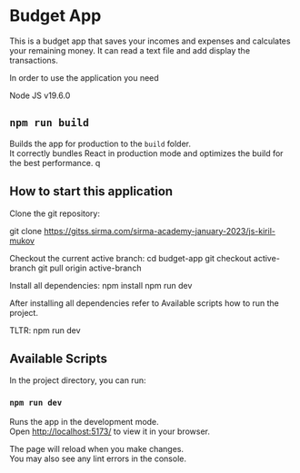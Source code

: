 # Budget App

This is a budget app that saves your incomes and expenses and calculates your remaining money.
It can read a text file and add display the transactions.

In order to use the application you need

Node JS v19.6.0

## `npm run build`

Builds the app for production to the `build` folder.\
It correctly bundles React in production mode and optimizes the build for the best performance.
q

## How to start this application

Clone the git repository:

git clone https://gitss.sirma.com/sirma-academy-january-2023/js-kiril-mukov

Checkout the current active branch:
cd budget-app
git checkout active-branch
git pull origin active-branch

Install all dependencies:
npm install
npm run dev

After installing all dependencies refer to Available scripts how to run the project.

TLTR:
npm run dev

## Available Scripts

In the project directory, you can run:

### `npm run dev`

Runs the app in the development mode.\
Open [http://localhost:5173/](http://localhost:5173/) to view it in your browser.

The page will reload when you make changes.\
You may also see any lint errors in the console.
